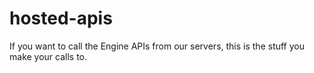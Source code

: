 hosted-apis
===========

If you want to call the Engine APIs from our servers, this is the stuff you make your calls to.
